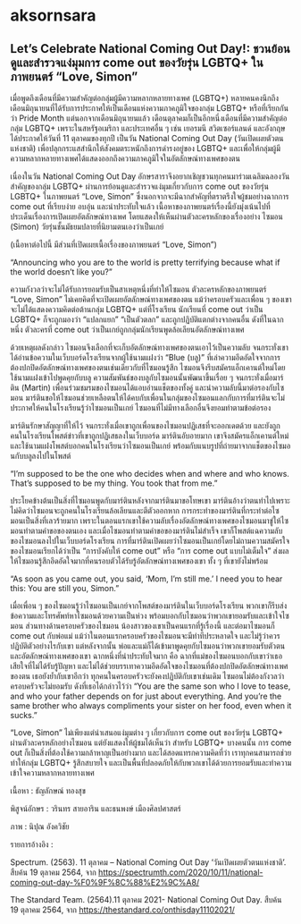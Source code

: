 # aksornsara

## Let’s Celebrate National Coming Out Day!: ชวนย้อนดูและสำรวจแง่มุมการ come out ของวัยรุ่น LGBTQ+ ในภาพยนตร์ “Love, Simon”


เมื่อพูดถึงเดือนที่มีความสำคัญต่อกลุ่มผู้มีความหลากหลายทางเพศ (LGBTQ+) หลายคนคงนึกถึงเดือนมิถุนายนที่ได้รับการประกาศให้เป็นเดือนแห่งความภาคภูมิใจของกลุ่ม LGBTQ+ หรือที่เรียกกันว่า Pride Month แต่นอกจากเดือนมิถุนายนแล้ว เดือนตุลาคมก็เป็นอีกหนึ่งเดือนที่มีความสำคัญต่อกลุ่ม LGBTQ+ เพราะในสหรัฐอเมริกา และประเทศอื่น ๆ เช่น เยอรมนี สวิตเซอร์แลนด์ และอังกฤษ ได้ประกาศให้วันที่ 11 ตุลาคมของทุกปี เป็นวัน National Coming Out Day (วันเปิดเผยตัวตนแห่งชาติ) เพื่อปลุกกระแสสำนึกให้สังคมตระหนักถึงการดำรงอยู่ของ LGBTQ+ และเพื่อให้กลุ่มผู้มีความหลากหลายทางเพศได้แสดงออกถึงความภาคภูมิใจในอัตลักษณ์ทางเพศของตน

เนื่องในวัน National Coming Out Day อักษรสาราจึงอยากเชิญชวนทุกคนมาร่วมเฉลิมฉลองวันสำคัญของกลุ่ม LGBTQ+ ผ่านการย้อนดูและสำรวจแง่มุมเกี่ยวกับการ come out ของวัยรุ่น LGBTQ+ ในภาพยนตร์ “Love, Simon” ซึ่งนอกจากจะมีฉากสำคัญที่ตราตรึงใจผู้ชมอย่างฉากการ come out ที่เรียบง่าย อบอุ่น และน่าประทับใจแล้ว เนื้อหาของภาพยนตร์เรื่องนี้ยังมุ่งเน้นไปที่ประเด็นเรื่องการเปิดเผยอัตลักษณ์ทางเพศ โดยแสดงให้เห็นผ่านตัวละครหลักของเรื่องอย่าง ไซมอน (Simon) วัยรุ่นชั้นมัธยมปลายที่นิยามตนเองว่าเป็นเกย์

(เนื้อหาต่อไปนี้ มีส่วนที่เปิดเผยเนื้อเรื่องของภาพยนตร์ “Love, Simon”)

“Announcing who you are to the world is pretty terrifying because what if the world doesn’t like you?”

ความกังวลว่าจะไม่ได้รับการยอมรับเป็นสาเหตุหนึ่งที่ทำให้ไซมอน ตัวละครหลักของภาพยนตร์ “Love, Simon” ไม่เคยคิดที่จะเปิดเผยอัตลักษณ์ทางเพศของตน แม้ว่าครอบครัวและเพื่อน ๆ ของเขาจะไม่ได้แสดงความคิดต่อต้านกลุ่ม LGBTQ+ แต่ที่โรงเรียน นักเรียนที่ come out ว่าเป็น LGBTQ+ ก็จะถูกมองว่า “แปลกแยก” “เป็นตัวตลก” และถูกปฏิบัติแตกต่างจากคนอื่น ดังที่ในฉากหนึ่ง ตัวละครที่ come out ว่าเป็นเกย์ถูกกลุ่มนักเรียนพูดล้อเลียนอัตลักษณ์ทางเพศ 

ด้วยเหตุผลดังกล่าว ไซมอนจึงเลือกที่จะเก็บอัตลักษณ์ทางเพศของตนเอาไว้เป็นความลับ จนกระทั่งเขาได้อ่านข้อความในเว็บบอร์ดโรงเรียนจากผู้ใช้นามแฝงว่า “Blue (บลู)” ที่เล่าความอึดอัดใจจากการต้องปกปิดอัตลักษณ์ทางเพศของตนเช่นเดียวกับที่ไซมอนรู้สึก ไซมอนจึงรีบสมัครแอ็กเคานต์ใหม่โดยใช้นามแฝงเข้าไปพูดคุยกับบลู ความสัมพันธ์ของบลูกับไซมอนนั้นพัฒนาขึ้นเรื่อย ๆ จนกระทั่งเมื่อมาร์ติน (Martin) เพื่อนร่วมชมรมของไซมอนได้แอบอ่านแช็ตของทั้งคู่ และนำความลับนี้มาต่อรองกับไซมอน มาร์ตินขอให้ไซมอนช่วยเหลือตนให้ได้คบกับเพื่อนในกลุ่มของไซมอนแลกกับการที่มาร์ตินจะไม่ประกาศให้คนในโรงเรียนรู้ว่าไซมอนเป็นเกย์ ไซมอนที่ไม่มีทางเลือกอื่นจึงยอมทำตามข้อต่อรอง

มาร์ตินรักษาสัญญาที่ให้ไว้ จนกระทั่งเมื่อเขาถูกเพื่อนของไซมอนปฏิเสธที่จะออกเดตด้วย และยังถูกคนในโรงเรียนโพสต์ข่าวที่เขาถูกปฏิเสธลงในเว็บบอร์ด มาร์ตินอับอายมาก เขาจึงสมัครแอ็กเคานต์ใหม่ และใช้นามแฝงโพสต์บอกคนในโรงเรียนว่าไซมอนเป็นเกย์ พร้อมกับแนบรูปที่ถ่ายมาจากแช็ตของไซมอนกับบลูลงไปในโพสต์

“I’m supposed to be the one who decides when and where and who knows. That’s supposed to be my thing. You took that from me.” 

ประโยคข้างต้นเป็นสิ่งที่ไซมอนพูดกับมาร์ตินหลังจากมาร์ตินมาขอโทษเขา มาร์ตินอ้างว่าตนทำไปเพราะไม่คิดว่าไซมอนจะถูกคนในโรงเรียนล้อเลียนและตีตัวออกหาก การกระทำของมาร์ตินที่กระทำต่อไซมอนเป็นสิ่งที่เลวร้ายมาก เพราะในตอนแรกเขาใช้ความลับเรื่องอัตลักษณ์ทางเพศของไซมอนมาขู่ให้ไซมอนทำตามคำขอของตนเอง และเมื่อไซมอนทำตามคำขอของมาร์ตินไม่สำเร็จ เขาก็โพสต์แฉความลับของไซมอนลงไปในเว็บบอร์ดโรงเรียน การที่มาร์ตินเปิดเผยว่าไซมอนเป็นเกย์โดยไม่ถามความสมัครใจของไซมอนเรียกได้ว่าเป็น “การบังคับให้ come out” หรือ “การ come out แบบไม่เต็มใจ” ส่งผลให้ไซมอนรู้สึกอึดอัดใจมากที่คนรอบตัวได้รับรู้อัตลักษณ์ทางเพศของเขา ทั้ง ๆ ที่เขายังไม่พร้อม

“As soon as you came out, you said, ‘Mom, I’m still me.’ I need you to hear this: You are still you, Simon.”

เมื่อเพื่อน ๆ ของไซมอนรู้ว่าไซมอนเป็นเกย์จากโพสต์ของมาร์ตินในเว็บบอร์ดโรงเรียน พวกเขาก็รีบส่งข้อความและโทรศัพท์หาไซมอนด้วยความเป็นห่วง พร้อมบอกกับไซมอนว่าพวกเขายอมรับและเข้าใจไซมอน ส่วนทางด้านครอบครัวของไซมอน น้องสาวของเขาเป็นคนแรกที่รู้เรื่องนี้ และต่อมาไซมอนก็ come out กับพ่อแม่ แม้ว่าในตอนแรกครอบครัวของไซมอนจะมีท่าทีประหลาดใจ และไม่รู้ว่าควรปฏิบัติตัวอย่างไรกับเขา แต่หลังจากนั้น พ่อและแม่ก็ได้เข้ามาพูดคุยกับไซมอนว่าพวกเขายอมรับตัวตนและอัตลักษณ์ทางเพศของเขา ฉากหนึ่งที่น่าประทับใจมาก คือ ฉากที่แม่ของไซมอนบอกกับเขาว่าเธอเสียใจที่ไม่ได้รับรู้ปัญหา และไม่ได้ช่วยบรรเทาความอึดอัดใจของไซมอนที่ต้องปกปิดอัตลักษณ์ทางเพศของตน เธอยังย้ำกับเขาอีกว่า ทุกคนในครอบครัวจะยังคงปฏิบัติกับเขาเช่นเดิม ไซมอนไม่ต้องกังวลว่าครอบครัวจะไม่ยอมรับ ดังที่เธอได้กล่าวไว้ว่า “You are the same son who I love to tease, and who your father depends on for just about everything. And you’re the same brother who always compliments your sister on her food, even when it sucks.”

“Love, Simon” ไม่เพียงแต่นำเสนอแง่มุมต่าง ๆ เกี่ยวกับการ come out ของวัยรุ่น LGBTQ+ ผ่านตัวละครหลักอย่างไซมอน แต่ยังแสดงให้ผู้ชมได้เห็นว่า สำหรับ LGBTQ+ บางคนนั้น การ come out ก็เป็นสิ่งที่ต้องใช้ความกล้าหาญเป็นอย่างมาก และได้สอดแทรกความคิดที่ว่า เราทุกคนสามารถช่วยทำให้กลุ่ม LGBTQ+ รู้สึกสบายใจ และเป็นพื้นที่ปลอดภัยให้กับพวกเขาได้ด้วยการยอมรับและทำความเข้าใจความหลากหลายทางเพศ

เนื้อหา : ธัญลักษณ์ ทองสุข

พิสูจน์อักษร : วรินทร สายอาริน และธนพงษ์ เมืองศิลปศาสตร์

ภาพ : นิปุณ อังควิชัย

รายการอ้างอิง :

Spectrum. (2563). 11 ตุลาคม – National Coming Out Day ‘วันเปิดเผยตัวตนแห่งชาติ’. สืบค้น 19 ตุลาคม 2564, จาก https://spectrumth.com/2020/10/11/national-coming-out-day-%F0%9F%8C%88%E2%9C%A8/

The Standard Team. (2564).11 ตุลาคม 2021- National Coming Out Day. สืบค้น 19 ตุลาคม 2564, จาก https://thestandard.co/onthisday11102021/

